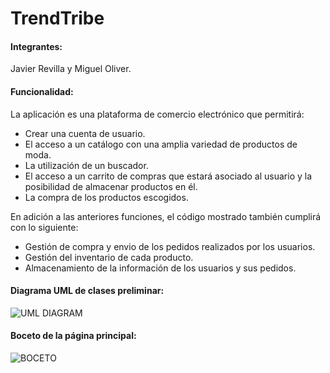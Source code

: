# TrendTribe

#### Integrantes:
Javier Revilla y Miguel Oliver.

#### Funcionalidad:
La aplicación es una plataforma de comercio electrónico que permitirá:

* Crear una cuenta de usuario.
* El acceso a un catálogo con una amplia variedad de productos de moda.
* La utilización de un buscador.
* El acceso a un carrito de compras que estará asociado al usuario y la posibilidad de almacenar productos en él.
* La compra de los productos escogidos.

En adición a las anteriores funciones, el código mostrado también cumplirá con lo siguiente:

* Gestión de compra y envio de los pedidos realizados por los usuarios.
* Gestión del inventario de cada producto.
* Almacenamiento de la información de los usuarios y sus pedidos.


#### Diagrama UML de clases preliminar:

![UML DIAGRAM](https://github.com/Javotass/TrendTribe/assets/109975652/bf80cea2-f601-4e53-a4f7-035ebe01577f)


#### Boceto de la página principal: 

![BOCETO](https://github.com/Javotass/TrendTribe/assets/109975652/f3c72c84-0d64-4905-9533-0664b19ea141)

